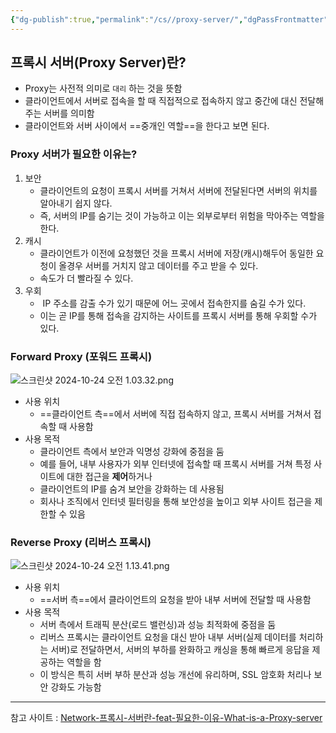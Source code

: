 ```yaml
---
{"dg-publish":true,"permalink":"/cs//proxy-server/","dgPassFrontmatter":true,"noteIcon":""}
---
```


## 프록시 서버(Proxy Server)란?

- Proxy는 사전적 의미로 `대리` 하는 것을 뜻함
- 클라이언트에서 서버로 접속을 할 때 직접적으로 접속하지 않고 중간에 대신 전달해주는 서버를 의미함
- 클라이언트와 서버 사이에서 ==중개인 역할==을 한다고 보면 된다.


### Proxy 서버가 필요한 이유는?

1. 보안
	- 클라이언트의 요청이 프록시 서버를 거쳐서 서버에 전달된다면 서버의 위치를 알아내기 쉽지 않다.
	- 즉, 서버의 IP를 숨기는 것이 가능하고 이는 외부로부터 위험을 막아주는 역할을 한다.
2. 캐시
	- 클라이언트가 이전에 요청했던 것을 프록시 서버에 저장(캐시)해두어 동일한 요청이 올경우 서버를 거치지 않고 데이터를 주고 받을 수 있다.
	- 속도가 더 빨라질 수 있다.
3. 우회
	-  IP 주소를 감출 수가 있기 때문에 어느 곳에서 접속한지를 숨길 수가 있다.
	- 이는 곧 IP를 통해 접속을 감지하는 사이트를 프록시 서버를 통해 우회할 수가 있다.

### Forward Proxy (포워드 프록시)

![스크린샷 2024-10-24 오전 1.03.32.png](/img/user/images/%EC%8A%A4%ED%81%AC%EB%A6%B0%EC%83%B7%202024-10-24%20%EC%98%A4%EC%A0%84%201.03.32.png)
- 사용 위치
	- ==클라이언트 측==에서 서버에 직접 접속하지 않고, 프록시 서버를 거쳐서 접속할 때 사용함
- 사용 목적
	 - 클라이언트 측에서 보안과 익명성 강화에 중점을 둠
	 - 예를 들어, 내부 사용자가 외부 인터넷에 접속할 때 프록시 서버를 거쳐 특정 사이트에 대한 접근을 **제어**하거나
	 - 클라이언트의 IP를 숨겨  보안을 강화하는 데 사용됨
	 - 회사나 조직에서 인터넷 필터링을 통해 보안성을 높이고 외부 사이트 접근을 제한할 수 있음


### Reverse Proxy (리버스 프록시)
![스크린샷 2024-10-24 오전 1.13.41.png](/img/user/images/%EC%8A%A4%ED%81%AC%EB%A6%B0%EC%83%B7%202024-10-24%20%EC%98%A4%EC%A0%84%201.13.41.png)

- 사용 위치
	- ==서버 측==에서 클라이언트의 요청을 받아 내부 서버에 전달할 때 사용함
- 사용 목적
	- 서버 측에서 트래픽 분산(로드 밸런싱)과 성능 최적화에 중점을 둠
	- 리버스 프록시는 클라이언트 요청을 대신 받아 내부 서버(실제 데이터를 처리하는 서버)로 전달하면서, 서버의 부하를 완화하고 캐싱을 통해 빠르게 응답을 제공하는 역할을 함
	- 이 방식은 특히 서버 부하 분산과 성능 개선에 유리하며, SSL 암호화 처리나 보안 강화도 가능함




---
참고 사이트 : 
[Network-프록시-서버란-feat-필요한-이유-What-is-a-Proxy-server](https://fomaios.tistory.com/entry/Network-%ED%94%84%EB%A1%9D%EC%8B%9C-%EC%84%9C%EB%B2%84%EB%9E%80-feat-%ED%95%84%EC%9A%94%ED%95%9C-%EC%9D%B4%EC%9C%A0-What-is-a-Proxy-server)